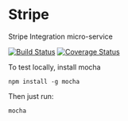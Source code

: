 # Stripe
Stripe Integration micro-service

[![Build Status](https://travis-ci.org/linchpin-integrations/stripe.svg?branch=master)](https://travis-ci.org/linchpin-integrations/stripe)
[![Coverage Status](https://coveralls.io/repos/linchpin-integrations/stripe/badge.svg?branch=master)](https://coveralls.io/r/linchpin-integrations/stripe?branch=master)

To test locally, install mocha
```
npm install -g mocha
```

Then just run:
```
mocha
```


